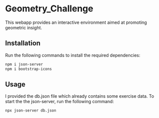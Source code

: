 # Geometry_Challenge
This webapp provides an interactive environment aimed at promoting geometric insight.

## Installation
Run the following commands to install the required dependencies:

```bash
npm i json-server
npm i bootstrap-icons
```

## Usage
I provided the db.json file which already contains some exercise data.
To start the the json-server, run the following command:

```bash
npx json-server db.json
```
